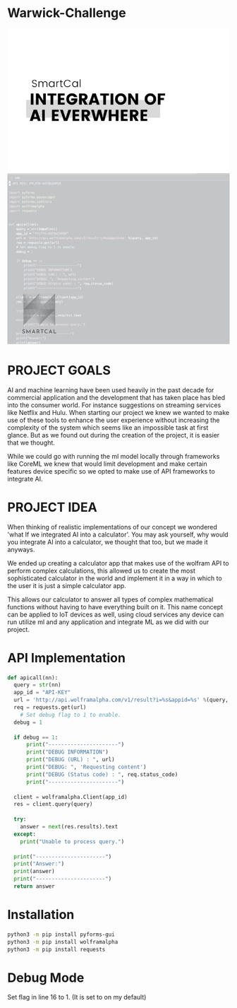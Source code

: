 # Warwick-Challenge

[![logo](/img/1.png)]()

# PROJECT GOALS

AI and machine learning have been used heavily in the past decade for commercial application and the development that has taken place has bled into the consumer world. For instance suggestions on streaming services like Netflix and Hulu. When starting our project we knew we wanted to make use of these tools to enhance the user experience without increasing the complexity of the system which seems like an impossible task at first glance. But as we found out during the creation of the project, it is easier that we thought.

While we could go with running the ml model locally through frameworks like CoreML we knew that would limit development and make certain features device specific so we opted to make use of API frameworks to integrate AI.

# PROJECT IDEA

When thinking of realistic implementations of our concept we wondered 'what If we integrated AI into a calculator'. You may ask yourself, why would you integrate AI into a calculator, we thought that too, but we made it anyways.

We ended up creating a calculator app that makes use of the wolfram API to perform complex calculations, this allowed us to create the most sophisticated calculator in the world and implement it in a way in which to the user it is just a simple calculator app.

This allows our calculator to answer all types of complex mathematical functions without having to have everything built on it. This name concept can be applied to IoT devices as well, using cloud services any device can run utilize ml and any application and integrate ML as we did with our project.

# API Implementation 

``` python
def apicall(nn):
  query = str(nn)
  app_id = "API-KEY"
  url = 'http://api.wolframalpha.com/v1/result?i=%s&appid=%s' %(query, app_id)
  req = requests.get(url)
    # Set debug flag to 1 to enable.
  debug = 1

  if debug == 1:
      print("----------------------")
      print("DEBUG INFORMATION")
      print("DEBUG (URL) : ", url)
      print("DEBUG: ", 'Requesting content')
      print("DEBUG (Status code) : ", req.status_code)
      print("----------------------")

  client = wolframalpha.Client(app_id)
  res = client.query(query)

  try:
    answer = next(res.results).text
  except:
    print("Unable to process query.")

  print("----------------------")
  print("Answer:")
  print(answer)
  print("----------------------")
  return answer
```

# Installation 

``` bash
python3 -m pip install pyforms-gui
python3 -m pip install wolframalpha
python3 -m pip install requests
```

# Debug Mode

Set flag in line 16 to 1. (It is set to on my default)
